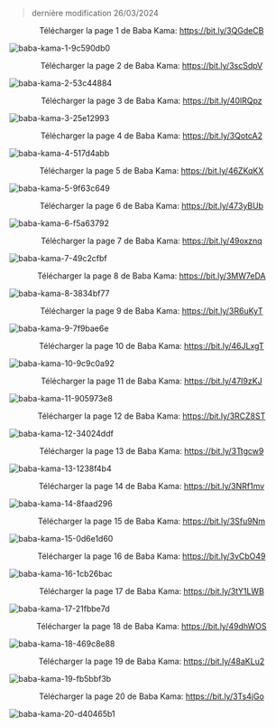 > dernière modification 26/03/2024

<div align="center">Télécharger la page 1 de Baba Kama: <a href="https://bit.ly/3QGdeCB">https://bit.ly/3QGdeCB</a></div>

![baba-kama-1-9c590db0](https://github.com/shalom-talmud/shalom-talmud.github.io/assets/153726442/1c33c59d-1692-4226-a51a-469865c2052b)

<div align="center">Télécharger la page 2 de Baba Kama: <a href="https://bit.ly/3scSdpV">https://bit.ly/3scSdpV</a></div>

![baba-kama-2-53c44884](https://github.com/shalom-talmud/shalom-talmud.github.io/assets/153726442/a0bca161-07bd-4e14-a995-130e66a62902)

<div align="center">Télécharger la page 3 de Baba Kama: <a href="https://bit.ly/40lRQpz">https://bit.ly/40lRQpz</a></div>

![baba-kama-3-25e12993](https://github.com/shalom-talmud/shalom-talmud.github.io/assets/153726442/f028a98c-c45c-4ee2-b698-55bc981daaf0)

<div align="center">Télécharger la page 4 de Baba Kama: <a href="https://bit.ly/3QotcA2">https://bit.ly/3QotcA2</a></div>

![baba-kama-4-517d4abb](https://github.com/shalom-talmud/shalom-talmud.github.io/assets/153726442/203634db-1ef2-45c3-abbc-fb6f3cd779ac)

<div align="center">Télécharger la page 5 de Baba Kama: <a href="https://bit.ly/46ZKqKX">https://bit.ly/46ZKqKX</a></div>

![baba-kama-5-9f63c649](https://github.com/shalom-talmud/shalom-talmud.github.io/assets/153726442/f3061625-037f-46b0-97eb-0d3c2008501a)

<div align="center">Télécharger la page 6 de Baba Kama: <a href="https://bit.ly/473yBUb">https://bit.ly/473yBUb</a></div>

![baba-kama-6-f5a63792](https://github.com/shalom-talmud/shalom-talmud.github.io/assets/153726442/13926819-a170-4865-b15e-a1d8c7940b23)

<div align="center">Télécharger la page 7 de Baba Kama: <a href="https://bit.ly/49oxznq">https://bit.ly/49oxznq</a></div>

![baba-kama-7-49c2cfbf](https://github.com/shalom-talmud/shalom-talmud.github.io/assets/153726442/548d6cb6-19ed-4b4d-af9a-5aa559262022)

<div align="center">Télécharger la page 8 de Baba Kama: <a href="https://bit.ly/3MW7eDA">https://bit.ly/3MW7eDA</a></div>

![baba-kama-8-3834bf77](https://github.com/shalom-talmud/shalom-talmud.github.io/assets/153726442/78eb897b-c44c-45a1-a28d-70bc552a19b5)

<div align="center">Télécharger la page 9 de Baba Kama: <a href="https://bit.ly/3R6uKyT">https://bit.ly/3R6uKyT</a></div>

![baba-kama-9-7f9bae6e](https://github.com/shalom-talmud/shalom-talmud.github.io/assets/153726442/24f0ad7f-c3a7-4df8-b648-21e1a4e47178)

<div align="center">Télécharger la page 10 de Baba Kama: <a href="https://bit.ly/46JLxgT">https://bit.ly/46JLxgT</a></div>

![baba-kama-10-9c9c0a92](https://github.com/shalom-talmud/shalom-talmud.github.io/assets/153726442/4dac411c-1990-4454-a2da-93d1173e4dca)

<div align="center">Télécharger la page 11 de Baba Kama: <a href="https://bit.ly/47I9zKJ">https://bit.ly/47I9zKJ</a></div>

![baba-kama-11-905973e8](https://github.com/shalom-talmud/shalom-talmud.github.io/assets/153726442/d9076bd6-3549-49d8-a93e-8f4fa6163c52)

<div align="center">Télécharger la page 12 de Baba Kama: <a href="https://bit.ly/3RCZ8ST">https://bit.ly/3RCZ8ST</a></div>

![baba-kama-12-34024ddf](https://github.com/shalom-talmud/shalom-talmud.github.io/assets/153726442/99c09ef9-bbdb-41ac-924b-6abc60856101)

<div align="center">Télécharger la page 13 de Baba Kama: <a href="https://bit.ly/3Ttgcw9">https://bit.ly/3Ttgcw9</a></div>

![baba-kama-13-1238f4b4](https://github.com/shalom-talmud/shalom-talmud.github.io/assets/153726442/3c7b3414-2f44-47e9-aef2-5d5b3d2fc0ed)

<div align="center">Télécharger la page 14 de Baba Kama: <a href="https://bit.ly/3NRf1mv">https://bit.ly/3NRf1mv</a></div>

![baba-kama-14-8faad296](https://github.com/shalom-talmud/shalom-talmud.github.io/assets/153726442/e5d5c0b8-9ded-4176-8c12-de95334f11e8)

<div align="center">Télécharger la page 15 de Baba Kama: <a href="https://bit.ly/3Sfu9Nm">https://bit.ly/3Sfu9Nm</a></div>

![baba-kama-15-0d6e1d60](https://github.com/shalom-talmud/shalom-talmud.github.io/assets/153726442/c4b65f0e-cb29-406c-b1ed-afe28078818f)

<div align="center">Télécharger la page 16 de Baba Kama: <a href="https://bit.ly/3vCbO49">https://bit.ly/3vCbO49</a></div>

![baba-kama-16-1cb26bac](https://github.com/shalom-talmud/shalom-talmud.github.io/assets/153726442/35f35b6e-b6b1-4f52-9196-375841453b8a)

<div align="center">Télécharger la page 17 de Baba Kama: <a href="https://bit.ly/3tY1LWB">https://bit.ly/3tY1LWB</a></div>

![baba-kama-17-21fbbe7d](https://github.com/shalom-talmud/shalom-talmud.github.io/assets/153726442/dade5c1b-6cbe-454a-ba54-9209ffe9cf0c)

<div align="center">Télécharger la page 18 de Baba Kama: <a href="https://bit.ly/49dhWOS">https://bit.ly/49dhWOS</a></div>

![baba-kama-18-469c8e88](https://github.com/shalom-talmud/shalom-talmud.github.io/assets/153726442/6076eff1-82ed-4708-ba64-c19f4ad78947)

<div align="center">Télécharger la page 19 de Baba Kama: <a href="https://bit.ly/48aKLu2">https://bit.ly/48aKLu2</a></div>

![baba-kama-19-fb5bbf3b](https://github.com/shalom-talmud/shalom-talmud.github.io/assets/153726442/9cf5c44f-28fb-4a3d-ab90-fb2c877c38a5)

<div align="center">Télécharger la page 20 de Baba Kama: <a href="https://bit.ly/3Ts4jGo">https://bit.ly/3Ts4jGo</a></div>

![baba-kama-20-d40465b1](https://github.com/shalom-talmud/shalom-talmud.github.io/assets/153726442/40594d3f-0b55-44d8-a9f5-812c86f855fe)

